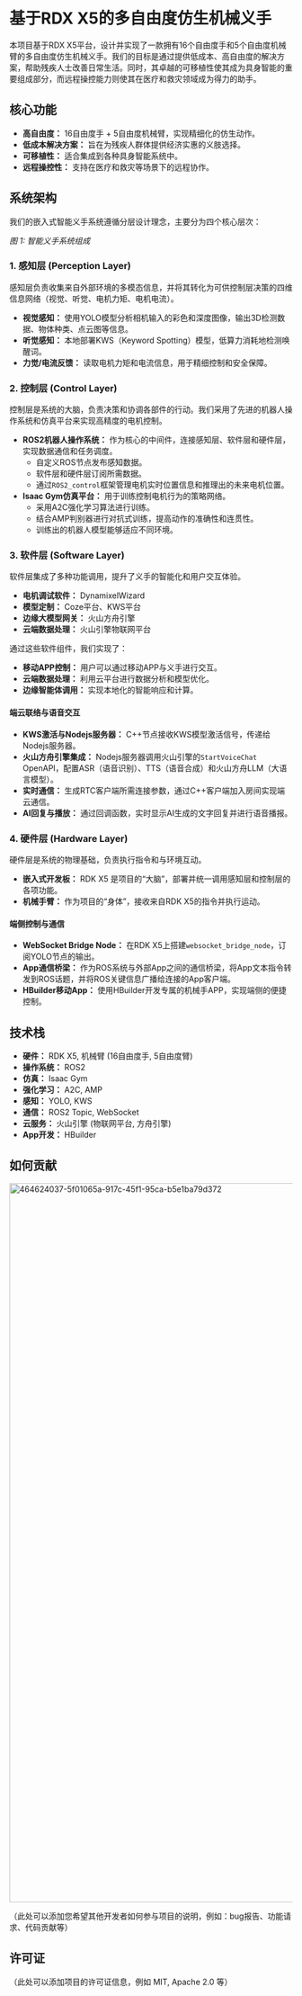 # 基于RDX X5的多自由度仿生机械义手

本项目基于RDX X5平台，设计并实现了一款拥有16个自由度手和5个自由度机械臂的多自由度仿生机械义手。我们的目标是通过提供低成本、高自由度的解决方案，帮助残疾人士改善日常生活。同时，其卓越的可移植性使其成为具身智能的重要组成部分，而远程操控能力则使其在医疗和救灾领域成为得力的助手。

## 核心功能

*   **高自由度：** 16自由度手 + 5自由度机械臂，实现精细化的仿生动作。
*   **低成本解决方案：** 旨在为残疾人群体提供经济实惠的义肢选择。
*   **可移植性：** 适合集成到各种具身智能系统中。
*   **远程操控性：** 支持在医疗和救灾等场景下的远程协作。

## 系统架构

我们的嵌入式智能义手系统遵循分层设计理念，主要分为四个核心层次：

*图 1: 智能义手系统组成*

### 1. 感知层 (Perception Layer)

感知层负责收集来自外部环境的多模态信息，并将其转化为可供控制层决策的四维信息网络（视觉、听觉、电机力矩、电机电流）。

*   **视觉感知：** 使用YOLO模型分析相机输入的彩色和深度图像，输出3D检测数据、物体种类、点云图等信息。
*   **听觉感知：** 本地部署KWS（Keyword Spotting）模型，低算力消耗地检测唤醒词。
*   **力觉/电流反馈：** 读取电机力矩和电流信息，用于精细控制和安全保障。

### 2. 控制层 (Control Layer)

控制层是系统的大脑，负责决策和协调各部件的行动。我们采用了先进的机器人操作系统和仿真平台来实现高精度的电机控制。

*   **ROS2机器人操作系统：** 作为核心的中间件，连接感知层、软件层和硬件层，实现数据通信和任务调度。
    *   自定义ROS节点发布感知数据。
    *   软件层和硬件层订阅所需数据。
    *   通过`ROS2_control`框架管理电机实时位置信息和推理出的未来电机位置。
*   **Isaac Gym仿真平台：** 用于训练控制电机行为的策略网络。
    *   采用A2C强化学习算法进行训练。
    *   结合AMP判别器进行对抗式训练，提高动作的准确性和连贯性。
    *   训练出的机器人模型能够适应不同环境。

### 3. 软件层 (Software Layer)

软件层集成了多种功能调用，提升了义手的智能化和用户交互体验。

*   **电机调试软件：** DynamixelWizard
*   **模型定制：** Coze平台、KWS平台
*   **边缘大模型网关：** 火山方舟引擎
*   **云端数据处理：** 火山引擎物联网平台

通过这些软件组件，我们实现了：

*   **移动APP控制：** 用户可以通过移动APP与义手进行交互。
*   **云端数据处理：** 利用云平台进行数据分析和模型优化。
*   **边缘智能体调用：** 实现本地化的智能响应和计算。

#### 端云联络与语音交互

*   **KWS激活与Nodejs服务器：** C++节点接收KWS模型激活信号，传递给Nodejs服务器。
*   **火山方舟引擎集成：** Nodejs服务器调用火山引擎的`StartVoiceChat` OpenAPI，配置ASR（语音识别）、TTS（语音合成）和火山方舟LLM（大语言模型）。
*   **实时通信：** 生成RTC客户端所需连接参数，通过C++客户端加入房间实现端云通信。
*   **AI回复与播放：** 通过回调函数，实时显示AI生成的文字回复并进行语音播报。

### 4. 硬件层 (Hardware Layer)

硬件层是系统的物理基础，负责执行指令和与环境互动。

*   **嵌入式开发板：** RDK X5 是项目的“大脑”，部署并统一调用感知层和控制层的各项功能。
*   **机械手臂：** 作为项目的“身体”，接收来自RDK X5的指令并执行运动。

#### 端侧控制与通信

*   **WebSocket Bridge Node：** 在RDK X5上搭建`websocket_bridge_node`，订阅YOLO节点的输出。
*   **App通信桥梁：** 作为ROS系统与外部App之间的通信桥梁，将App文本指令转发到ROS话题，并将ROS关键信息广播给连接的App客户端。
*   **HBuilder移动App：** 使用HBuilder开发专属的机械手APP，实现端侧的便捷控制。

## 技术栈

*   **硬件：** RDK X5, 机械臂 (16自由度手, 5自由度臂)
*   **操作系统：** ROS2
*   **仿真：** Isaac Gym
*   **强化学习：** A2C, AMP
*   **感知：** YOLO, KWS
*   **通信：** ROS2 Topic, WebSocket
*   **云服务：** 火山引擎 (物联网平台, 方舟引擎)
*   **App开发：** HBuilder

## 如何贡献
<img width="1706" height="1279" alt="464624037-5f01065a-917c-45f1-95ca-b5e1ba79d372" src="https://github.com/user-attachments/assets/ba51a44f-1ef3-4091-80cd-38b60610ca7b" />

（此处可以添加您希望其他开发者如何参与项目的说明，例如：bug报告、功能请求、代码贡献等）

## 许可证

（此处可以添加项目的许可证信息，例如 MIT, Apache 2.0 等）
